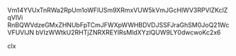 Vm14YVUxTnRWa2RpUm1oWFlUSm9XRmxVUW5kVmJGcHlWV3RPVlZKclZqVlVi
RnBQWVdzeGMxZHNUbFpTCmJFWXpWWHBDVDJSSFJraGhSM0JoQ21WcVFUVlJN
bVIzWWtkU2RHTjZNRXREYlRsMldXYzlQUW9LY0dwcwoKc2x6

clx